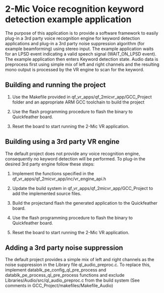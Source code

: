# 2-Mic Voice recognition keyword detection example application

The purpose of this application is to provide a software framework to easily
plug-in a 3rd party voice recognition engine for keyword detection applications
and plug-in a 3rd party noise suppression algorithm (for example beamforming) using stereo input.
The example application waits for an LPSD event indicating a valid speech signal
(WAIT_ON_LPSD event). The example application then enters Keyword detection
state. Audio data is preprocess first using simple mix of left and right channels
and the resulting mono output is processed by the VR engine to scan for the keyword.

## Building and running the project

1. Use the Makefile provided in qf_vr_apps/qf_2micvr_app/GCC_Project folder and 
   an appropriate ARM GCC toolchain to build the project

2. Use the flash programming procedure to flash the binary to Quickfeather board.

3. Reset the board to start running the 2-Mic VR application.

## Building using a 3rd party VR engine

The default project does not provide any voice recognition engine, consequently
no keyword detection will be performed. To plug-in the desired 3rd party engine
follow these steps:

1. Implement the functions specified in the qf_vr_apps/qf_2micvr_app/inc/vr_engine_api.h

2. Update the build system in qf_vr_apps/qf_2micvr_app/GCC_Project to add the
   implemented source files.

3. Build the projectand flash the generated application to the Quickfeather board.

4. Use the flash programming procedure to flash the binary to Quickfeather board.

5. Reset the board to start running the 2-Mic VR application.

## Adding a 3rd party noise suppression 

The default project provides a simple mix of left and right channels as the noise suppression 
in the Library file ql_audio_preproc.c.
To replace this, implement datablk_pe_config_ql_pre_process and datablk_pe_process_ql_pre_process 
functions and exclude Libraries/Audio/src/ql_audio_preproc.c from the build system 
(See comments in GCC_Project/makefiles/Makefile_Audio)
